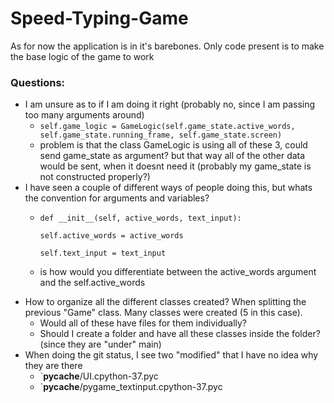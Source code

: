 # Speed-Typing-Game

As for now the application is in it's barebones. 
Only code present is to make the base logic of the game to work

### Questions:
- I am unsure as to if I am doing it right 
(probably no, since I am passing too many arguments around)
    - `self.game_logic = GameLogic(self.game_state.active_words, 
    self.game_state.running_frame, self.game_state.screen)`
    - problem is that the class GameLogic is using all of these 3, could send game_state as
    argument? but that way all of the other data would be sent, when it doesnt need it 
    (probably my game_state is not constructed properly?)
- I have seen a couple of different ways of people doing this, but whats the convention
for arguments and variables?
    - `def __init__(self, active_words, text_input):`
    
        `self.active_words = active_words`
        
        `self.text_input = text_input`
    - is how would you differentiate between the active_words argument and the self.active_words
- How to organize all the different classes created? When splitting the previous "Game" class.
Many classes were created (5 in this case).
    - Would all of these have files for them individually?
    - Should I create a folder and have all these classes inside the folder? (since they are
    "under" main)
- When doing the git status, I see two "modified" that I have no idea why they are there
    - `__pycache__/UI.cpython-37.pyc
    - `__pycache__/pygame_textinput.cpython-37.pyc

